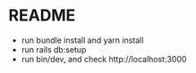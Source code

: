 # README

- run bundle install and yarn install
- run rails db:setup
- run bin/dev, and check http://localhost:3000
